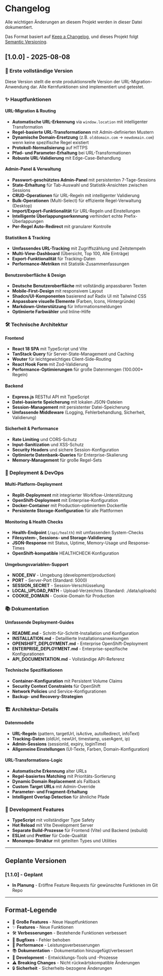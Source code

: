 # Changelog

Alle wichtigen Änderungen an diesem Projekt werden in dieser Datei dokumentiert.

Das Format basiert auf [Keep a Changelog](https://keepachangelog.com/de/1.0.0/),
und dieses Projekt folgt [Semantic Versioning](https://semver.org/lang/de/).

## [1.0.0] - 2025-08-08

### 🎉 Erste vollständige Version

Diese Version stellt die erste produktionsreife Version der URL-Migration-Anwendung dar. Alle Kernfunktionen sind implementiert und getestet.

### ✨ Hauptfunktionen

#### URL-Migration & Routing
- **Automatische URL-Erkennung** via `window.location` mit intelligenter Transformation
- **Regel-basierte URL-Transformationen** mit Admin-definierten Mustern
- **Dynamische Domain-Ersetzung** (z.B. `olddomain.com` → `newdomain.com`) wenn keine spezifische Regel existiert
- **Protokoll-Normalisierung** auf HTTPS
- **Pfad- und Parameter-Erhaltung** bei URL-Transformationen
- **Robuste URL-Validierung** mit Edge-Case-Behandlung

#### Admin-Panel & Verwaltung
- **Passwort-geschütztes Admin-Panel** mit persistenten 7-Tage-Sessions
- **State-Erhaltung** für Tab-Auswahl und Statistik-Ansichten zwischen Sessions
- **CRUD-Operationen** für URL-Regeln mit intelligenter Validierung
- **Bulk-Operationen** (Multi-Select) für effiziente Regel-Verwaltung (Desktop)
- **Import/Export-Funktionalität** für URL-Regeln und Einstellungen
- **Intelligente Überlappungserkennung** verhindert echte Prefix-Überlappungen
- **Per-Regel Auto-Redirect** mit granularer Kontrolle

#### Statistiken & Tracking
- **Umfassendes URL-Tracking** mit Zugriffszählung und Zeitstempeln
- **Multi-View-Dashboard** (Übersicht, Top 100, Alle Einträge)
- **Export-Funktionalität** für Tracking-Daten
- **Performance-Metriken** mit Statistik-Zusammenfassungen

#### Benutzeroberfläche & Design
- **Deutsche Benutzeroberfläche** mit vollständig anpassbaren Texten
- **Mobile-First-Design** mit responsivem Layout
- **Shadcn/UI-Komponenten** basierend auf Radix UI mit Tailwind CSS
- **Anpassbare visuelle Elemente** (Farben, Icons, Hintergründe)
- **Markdown-Unterstützung** für Informationsmeldungen
- **Optimierte Farbwähler** und Inline-Hilfe

### 🛠️ Technische Architektur

#### Frontend
- **React 18 SPA** mit TypeScript und Vite
- **TanStack Query** für Server-State-Management und Caching
- **Wouter** für leichtgewichtiges Client-Side-Routing
- **React Hook Form** mit Zod-Validierung
- **Performance-Optimierungen** für große Datenmengen (100.000+ Regeln)

#### Backend
- **Express.js** RESTful API mit TypeScript
- **Datei-basierte Speicherung** mit lokalen JSON-Dateien
- **Session-Management** mit persistenter Datei-Speicherung
- **Umfassende Middleware** (Logging, Fehlerbehandlung, Sicherheit, Validierung)

#### Sicherheit & Performance
- **Rate Limiting** und CORS-Schutz
- **Input-Sanitization** und XSS-Schutz
- **Security Headers** und sichere Session-Konfiguration
- **Optimierte Datenbank-Queries** für Enterprise-Skalierung
- **Memory-Management** für große Regel-Sets

### 🚀 Deployment & DevOps

#### Multi-Platform-Deployment
- **Replit-Deployment** mit integrierter Workflow-Unterstützung
- **OpenShift-Deployment** mit Enterprise-Konfiguration
- **Docker-Container** mit Production-optimiertem Dockerfile
- **Persistente Storage-Konfiguration** für alle Plattformen

#### Monitoring & Health Checks
- **Health-Endpoint** (`/api/health`) mit umfassenden System-Checks
- **Filesystem-, Sessions- und Storage-Validierung**
- **JSON-Response** mit Status, Uptime, Memory-Usage und Response-Times
- **OpenShift-kompatible** HEALTHCHECK-Konfiguration

#### Umgebungsvariablen-Support
- **NODE_ENV** - Umgebung (development/production)
- **PORT** - Server-Port (Standard: 5000)
- **SESSION_SECRET** - Session-Verschlüsselung
- **LOCAL_UPLOAD_PATH** - Upload-Verzeichnis (Standard: ./data/uploads)
- **COOKIE_DOMAIN** - Cookie-Domain für Production

### 📚 Dokumentation

#### Umfassende Deployment-Guides
- **README.md** - Schritt-für-Schritt-Installation und Konfiguration
- **INSTALLATION.md** - Detaillierte Installationsanweisungen
- **OPENSHIFT_DEPLOYMENT.md** - Enterprise OpenShift-Deployment
- **ENTERPRISE_DEPLOYMENT.md** - Enterprise-spezifische Konfigurationen
- **API_DOCUMENTATION.md** - Vollständige API-Referenz

#### Technische Spezifikationen
- **Container-Konfiguration** mit Persistent Volume Claims
- **Security Context Constraints** für OpenShift
- **Network Policies** und Service-Konfigurationen
- **Backup- und Recovery-Strategien**

### 🏗️ Architektur-Details

#### Datenmodelle
- **URL-Regeln** (pattern, targetUrl, isActive, autoRedirect, infoText)
- **Tracking-Daten** (oldUrl, newUrl, timestamp, userAgent, ip)
- **Admin-Sessions** (sessionId, expiry, loginTime)
- **Allgemeine Einstellungen** (UI-Texte, Farben, Domain-Konfiguration)

#### URL-Transformations-Logic
- **Automatische Erkennung** alter URLs
- **Regel-basiertes Matching** mit Prioritäts-Sortierung
- **Dynamic Domain Replacement** als Fallback
- **Custom Target URLs** mit Admin-Override
- **Parameter- und Fragment-Erhaltung**
- **Intelligent Overlap Detection** für ähnliche Pfade

### 🔧 Development Features
- **TypeScript** mit vollständiger Type Safety
- **Hot Reload** mit Vite Development Server
- **Separate Build-Prozesse** für Frontend (Vite) und Backend (esbuild)
- **ESLint** und **Prettier** für Code-Qualität
- **Monorepo-Struktur** mit geteilten Types und Utilities

---

## Geplante Versionen

### [1.1.0] - Geplant
- **In Planung** - Eröffne Feature Requests für gewünschte Funktionen im Git Repo

---

## Format-Legende

- 🎉 **Große Features** - Neue Hauptfunktionen
- ✨ **Features** - Neue Funktionen
- 🛠️ **Verbesserungen** - Bestehende Funktionen verbessert
- 🐛 **Bugfixes** - Fehler behoben
- 🚀 **Performance** - Leistungsverbesserungen
- 📚 **Dokumentation** - Dokumentation hinzugefügt/verbessert
- 🔧 **Development** - Entwicklungs-Tools und -Prozesse
- ⚠️ **Breaking Changes** - Nicht rückwärtskompatible Änderungen
- 🔒 **Sicherheit** - Sicherheits-bezogene Änderungen
